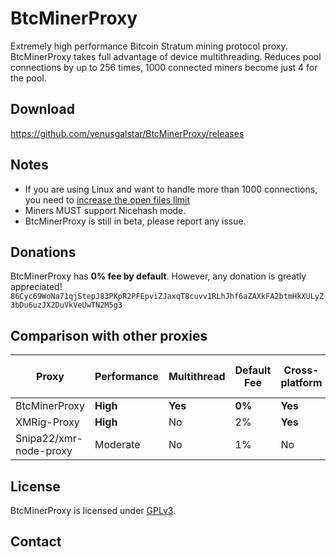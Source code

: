 # BtcMinerProxy

Extremely high performance Bitcoin Stratum mining protocol proxy.
BtcMinerProxy takes full advantage of device multithreading.
Reduces pool connections by up to 256 times, 1000 connected miners become just 4 for the pool.

## Download
https://github.com/venusgalstar/BtcMinerProxy/releases

## Notes
- If you are using Linux and want to handle more than 1000 connections, you need to [increase the open files limit](ulimit.md)
- Miners MUST support Nicehash mode.
- BtcMinerProxy is still in beta, please report any issue.

## Donations
BtcMinerProxy has **0% fee by default**.
However, any donation is greatly appreciated!
`86Cyc69WoNa71qjStepJ83PKpR2PFEpviZJaxqT8cuvv1RLhJhf6aZAXkFA2btmHkXULyZ3bDu6uzJX2DuVkVeUwTN2M5g3`

## Comparison with other proxies

| Proxy          | Performance | Multithread | Default Fee | Cross-platform | Reduces pool load | 1-step setup |
|----------------|-------------|-------------|-------------|----------------|-------------------|--------------|
| BtcMinerProxy      | **High**    | **Yes**     | **0%**      | **Yes**        | **Yes**           | **Yes**      |
| XMRig-Proxy    | **High**    | No          | 2%          | **Yes**        | **Yes**           | No           |
| Snipa22/xmr-node-proxy | Moderate | No     | 1%          | No             | **Yes**           | No           |

## License
BtcMinerProxy is licensed under [GPLv3](LICENSE).

## Contact